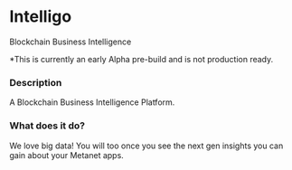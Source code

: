 # Intelligo
Blockchain Business Intelligence

*This is currently an early Alpha pre-build and is not production ready.

### Description
A Blockchain Business Intelligence Platform.

### What does it do?
We love big data! You will too once you see the next gen insights you can gain about your Metanet apps.